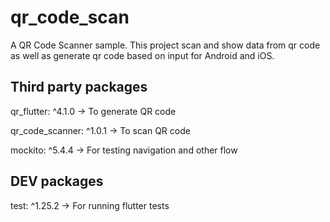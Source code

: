 # qr_code_scan

A QR Code Scanner sample. This project scan and show data from qr code as well as generate qr code based on input for Android and iOS.

## Third party packages

qr_flutter: ^4.1.0 -> To generate QR code

qr_code_scanner: ^1.0.1 -> To scan QR code

mockito: ^5.4.4 -> For testing navigation and other flow

## DEV packages

test: ^1.25.2 -> For running flutter tests